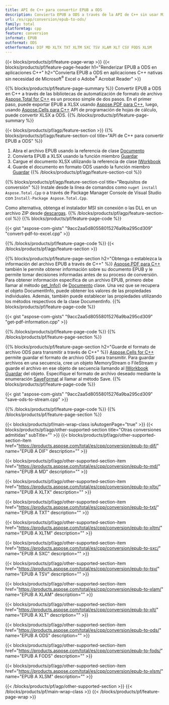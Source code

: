 ```yaml
---
title: API de C++ para convertir EPUB a ODS
description: Convierta EPUB a ODS a través de la API de C++ sin usar Microsoft Excel o Adobe Reader
url: /es/cpp/conversion/epub-to-ods/
family: total
platformtag: cpp
feature: conversion
informat: EPUB
outformat: ODS
otherformats: DIF MD XLTX TXT XLTM SXC TSV XLAM XLT CSV FODS XLSM
---
```

{{< blocks/products/pf/feature-page-wrap >}}
{{< blocks/products/pf/feature-page-header h1="Renderizar EPUB a ODS en aplicaciones C++" h2="Convierta EPUB a ODS en aplicaciones C++ nativas sin necesidad de Microsoft<sup>&reg;</sup> Excel o Adobe<sup>&reg;</sup> Acrobat Reader" >}}

{{% blocks/products/pf/feature-page-summary %}}
Convertir EPUB a ODS en C++ a través de las bibliotecas de automatización de formato de archivo [Aspose.Total for C++](https://products.aspose.com/total/cpp/) es un proceso simple de dos pasos. En el primer paso, puede exportar EPUB a XLSX usando [Aspose.PDF para C++](https://products.aspose.com/pdf/cpp/), luego, usando [Aspose.Cells para C++]( https://products.aspose.com/cells/cpp/) API de programación de hojas de cálculo, puede convertir XLSX a ODS. 
{{% /blocks/products/pf/feature-page-summary  %}}

{{< blocks/products/pf/agp/feature-section >}}
{{% blocks/products/pf/agp/feature-section-col title="API de C++ para convertir EPUB a ODS" %}}
1. Abra el archivo EPUB usando la referencia de clase [Documento](https://reference.aspose.com/pdf/cpp/class/aspose.pdf.document)
2. Convierta EPUB a XLSX usando la función miembro [Guardar](https://reference.aspose.com/pdf/cpp/class/aspose.pdf.document#a6383c010776212483f51cc41235924db)
3. Cargue el documento XLSX utilizando la referencia de clase [IWorkbook](https://reference.aspose.com/cells/cpp/class/aspose.cells.i_workbook)
4. Guarde el documento en formato ODS usando la función miembro [Guardar](https://reference.aspose.com/cells/cpp/class/aspose.cells.i_workbook#a9460f52a2dec8f4bf623a4905167d997)
{{% /blocks/products/pf/agp/feature-section-col %}}

{{% blocks/products/pf/agp/feature-section-col title="Requisitos de conversión" %}}
Instale desde la línea de comandos como ```nuget install Aspose.Total.Cpp``` o a través de Package Manager Console de Visual Studio con ```Install-Package Aspose.Total.Cpp```.

Como alternativa, obtenga el instalador MSI sin conexión o las DLL en un archivo ZIP desde [descargas](https://downloads.aspose.com/total/cpp).
{{% /blocks/products/pf/agp/feature-section-col %}}
{{% blocks/products/pf/feature-page-code %}}

{{< gist "aspose-com-gists" "9acc2aa5d80558015276a9ba295cd309" "convert-pdf-to-excel.cpp" >}}


{{% /blocks/products/pf/feature-page-code %}}
{{< /blocks/products/pf/agp/feature-section >}}

{{% blocks/products/pf/feature-page-section  h2="Obtenga o establezca la información del archivo EPUB a través de C++" %}}
[Aspose.PDF para C++](https://products.aspose.com/pdf/cpp/) también le permite obtener información sobre su documento EPUB y le permite tomar decisiones informadas antes de su proceso de conversión. Para obtener información específica de un archivo EPUB, primero debe llamar al método [get_Info()](https://reference.aspose.com/pdf/cpp/class/aspose.pdf.document#ae7a6ba620499ffa0dbaa5c813ee96c4a) de [Documento](https://reference.aspose.com/pdf/cpp/class/aspose.pdf.document) clase. Una vez que se recupera el objeto DocumentInfo, puede obtener los valores de las propiedades individuales. Además, también puede establecer las propiedades utilizando los métodos respectivos de la clase DocumentInfo.
{{% blocks/products/pf/feature-page-code %}}

{{< gist "aspose-com-gists" "9acc2aa5d80558015276a9ba295cd309" "get-pdf-information.cpp" >}}
{{% /blocks/products/pf/feature-page-code  %}}
{{% /blocks/products/pf/feature-page-section %}}

{{% blocks/products/pf/feature-page-section  h2="Guarde el formato de archivo ODS para transmitir a través de C++" %}}
[Aspose.Cells for C++](https://products.aspose.com/cells/net/) permite guardar el formato de archivo ODS para transmitir. Para guardar archivos en una secuencia, cree un objeto MemoryStream o FileStream y guarde el archivo en ese objeto de secuencia llamando al [IWorkbook](https://reference.aspose.com/cells/cpp/class/aspose.cells.i_workbook) [Guardar](https://reference.aspose.com/cells/cpp/class/aspose.cells.i_workbook#a77072cfb929787df9ad1f38b02f58349) del objeto. Especifique el formato de archivo deseado mediante la enumeración [SaveFormat](https://reference.aspose.com/cells/cpp/namespace/aspose.cells#a11cae527e4e68f1adcac8f47ea64481a) al llamar al método Save.
{{% blocks/products/pf/feature-page-code %}}

{{< gist "aspose-com-gists" "9acc2aa5d80558015276a9ba295cd309" "save-ods-to-stream.cpp" >}}
{{% /blocks/products/pf/feature-page-code  %}}
{{% /blocks/products/pf/feature-page-section %}}

{{< blocks/products/pf/main-wrap-class isAutogenPage="true" >}}
{{< blocks/products/pf/agp/other-supported-section title="Otras conversiones admitidas" subTitle="" >}}
{{< blocks/products/pf/agp/other-supported-section-item href="https://products.aspose.com/total/es/cpp/conversion/epub-to-dif/" name="EPUB A DIF" description="" >}}

{{< blocks/products/pf/agp/other-supported-section-item href="https://products.aspose.com/total/es/cpp/conversion/epub-to-md/" name="EPUB A MD" description="" >}}

{{< blocks/products/pf/agp/other-supported-section-item href="https://products.aspose.com/total/es/cpp/conversion/epub-to-xltx/" name="EPUB A XLTX" description="" >}}

{{< blocks/products/pf/agp/other-supported-section-item href="https://products.aspose.com/total/es/cpp/conversion/epub-to-txt/" name="EPUB A TXT" description="" >}}

{{< blocks/products/pf/agp/other-supported-section-item href="https://products.aspose.com/total/es/cpp/conversion/epub-to-xltm/" name="EPUB A XLTM" description="" >}}

{{< blocks/products/pf/agp/other-supported-section-item href="https://products.aspose.com/total/es/cpp/conversion/epub-to-sxc/" name="EPUB A SXC" description="" >}}

{{< blocks/products/pf/agp/other-supported-section-item href="https://products.aspose.com/total/es/cpp/conversion/epub-to-tsv/" name="EPUB A TSV" description="" >}}

{{< blocks/products/pf/agp/other-supported-section-item href="https://products.aspose.com/total/es/cpp/conversion/epub-to-xlam/" name="EPUB A XLAM" description="" >}}

{{< blocks/products/pf/agp/other-supported-section-item href="https://products.aspose.com/total/es/cpp/conversion/epub-to-xlt/" name="EPUB A XLT" description="" >}}

{{< blocks/products/pf/agp/other-supported-section-item href="https://products.aspose.com/total/es/cpp/conversion/epub-to-ods/" name="EPUB A ODS" description="" >}}

{{< blocks/products/pf/agp/other-supported-section-item href="https://products.aspose.com/total/es/cpp/conversion/epub-to-fods/" name="EPUB A FODS" description="" >}}

{{< blocks/products/pf/agp/other-supported-section-item href="https://products.aspose.com/total/es/cpp/conversion/epub-to-xlsm/" name="EPUB A XLSM" description="" >}}


{{< /blocks/products/pf/agp/other-supported-section >}}
{{< /blocks/products/pf/main-wrap-class >}}
{{< /blocks/products/pf/feature-page-wrap >}}